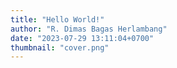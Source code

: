 ```yaml
---
title: "Hello World!"
author: "R. Dimas Bagas Herlambang"
date: "2023-07-29 13:11:04+0700"
thumbnail: "cover.png"
---
```


